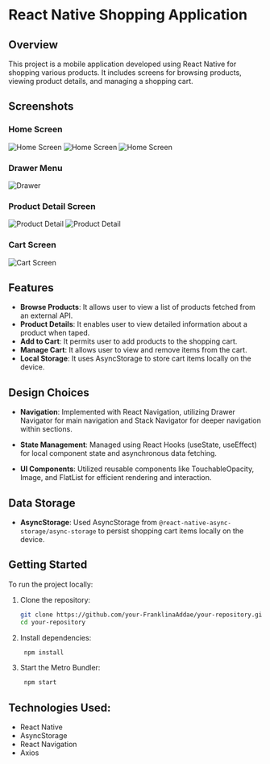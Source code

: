 # React Native Shopping Application

## Overview

This project is a mobile application developed using React Native for shopping various products. It includes screens for browsing products, viewing product details, and managing a shopping cart.

## Screenshots

### Home Screen
![Home Screen](assets/HomeScreen3.jpg)
![Home Screen](assets/HomeScreen2.jpg)
![Home Screen](assets/HomeScreen1.jpg)

### Drawer Menu
![Drawer](assets/drawer.jpg)

### Product Detail Screen
![Product Detail](assets/ProductDetail1.jpg)
![Product Detail](assets/ProductDetail2.jpg)

### Cart Screen
![Cart Screen](assets/CartScreen.jpg)

## Features

- **Browse Products**: It allows user to view a list of products fetched from an external API.
- **Product Details**: It enables user to view detailed information about a product when taped.
- **Add to Cart**: It permits user to add products to the shopping cart.
- **Manage Cart**: It allows user to view and remove items from the cart.
- **Local Storage**: It uses AsyncStorage to store cart items locally on the device.

## Design Choices

- **Navigation**: Implemented with React Navigation, utilizing Drawer Navigator for main navigation and Stack Navigator for deeper navigation within sections.
  
- **State Management**: Managed using React Hooks (useState, useEffect) for local component state and asynchronous data fetching.

- **UI Components**: Utilized reusable components like TouchableOpacity, Image, and FlatList for efficient rendering and interaction.

## Data Storage

- **AsyncStorage**: Used AsyncStorage from `@react-native-async-storage/async-storage` to persist shopping cart items locally on the device.

## Getting Started

To run the project locally:

1. Clone the repository:
   ```bash
   git clone https://github.com/your-FranklinaAddae/your-repository.git
   cd your-repository
   ```

2. Install dependencies:

   ```bash
    npm install
   ```

3. Start the Metro Bundler:

   ```bash
    npm start
   ```

## Technologies Used:

- React Native
- AsyncStorage
- React Navigation
- Axios